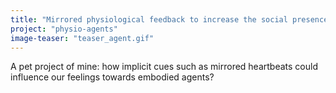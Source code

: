```yaml
---
title: "Mirrored physiological feedback to increase the social presence of embodied agents"
project: "physio-agents"
image-teaser: "teaser_agent.gif"
---
```


A pet project of mine: how implicit cues such as mirrored heartbeats could influence our feelings towards embodied agents?
